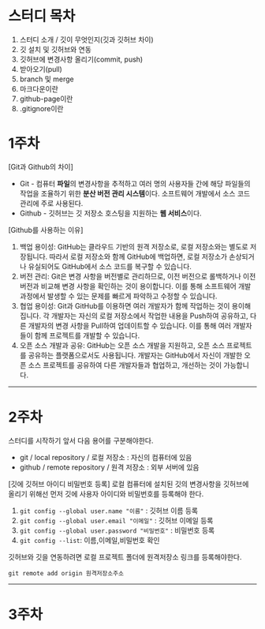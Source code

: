 # 스터디 목차

1. 스터디 소개 / 깃이 무엇인지(깃과 깃허브 차이)
1. 깃 설치 및 깃허브와 연동
1. 깃허브에 변경사항 올리기(commit, push)
1. 받아오기(pull)
1. branch 및 merge
1. 마크다운이란
1. github-page이란
1. .gitignore이란

# 1주차

[Git과 Github의 차이]
* Git - 컴퓨터 **파일**의 변경사항을 추적하고 여러 명의 사용자들 간에 해당 파일들의 작업을 조율하기 위한 **분산 버전 관리 시스템**이다. 소프트웨어 개발에서 소스 코드 관리에 주로 사용된다. 
* Github - 깃허브는 깃 저장소 호스팅을 지원하는 **웹 서비스**이다.

[Github를 사용하는 이유]
1. 백업 용이성: GitHub는 클라우드 기반의 원격 저장소로, 로컬 저장소와는 별도로 저장됩니다. 따라서 로컬 저장소와 함께 GitHub에 백업하면, 로컬 저장소가 손상되거나 유실되어도 GitHub에서 소스 코드를 복구할 수 있습니다.
2. 버전 관리: Git은 변경 사항을 버전별로 관리하므로, 이전 버전으로 롤백하거나 이전 버전과 비교해 변경 사항을 확인하는 것이 용이합니다. 이를 통해 소프트웨어 개발 과정에서 발생할 수 있는 문제를 빠르게 파악하고 수정할 수 있습니다.
3. 협업 용이성: Git과 GitHub를 이용하면 여러 개발자가 함께 작업하는 것이 용이해집니다. 각 개발자는 자신의 로컬 저장소에서 작업한 내용을 Push하여 공유하고, 다른 개발자의 변경 사항을 Pull하여 업데이트할 수 있습니다. 이를 통해 여러 개발자들이 함께 프로젝트를 개발할 수 있습니다.
4. 오픈 소스 개발과 공유: GitHub는 오픈 소스 개발을 지원하고, 오픈 소스 프로젝트를 공유하는 플랫폼으로서도 사용됩니다. 개발자는 GitHub에서 자신이 개발한 오픈 소스 프로젝트를 공유하여 다른 개발자들과 협업하고, 개선하는 것이 가능합니다.

---

# 2주차 

스터디를 시작하기 앞서 다음 용어를 구분해야한다.
* git / local repository / 로컬 저장소 : 자신의 컴퓨터에 있음
* github / remote repository / 원격 저장소 : 외부 서버에 있음

[깃에 깃허브 아이디 비밀번호 등록]
로컬 컴퓨터에 설치된 깃의 변경사항을 깃허브에 올리기 위해선 먼저 깃에 사용자 아이디와 비밀번호를 등록해야 한다.

1. `git config --global user.name "이름"` : 깃허브 이름 등록
1. `git config --global user.email "이메일"` : 깃허브 이메일 등록
1. `git config --global user.password "비밀번호"` : 비밀번호 등록
1. `git config --list`: 이름,이메일,비밀번호 확인

깃허브와 깃을 연동하려면 로컬 프로젝트 폴더에 원격저장소 링크를 등록해야한다.

`git remote add origin 원격저장소주소`

---

# 3주차

